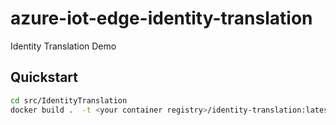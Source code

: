 # azure-iot-edge-identity-translation
Identity Translation Demo

## Quickstart

```bash
cd src/IdentityTranslation
docker build .  -t <your container registry>/identity-translation:latest -f Dockerfile.amd64
```
